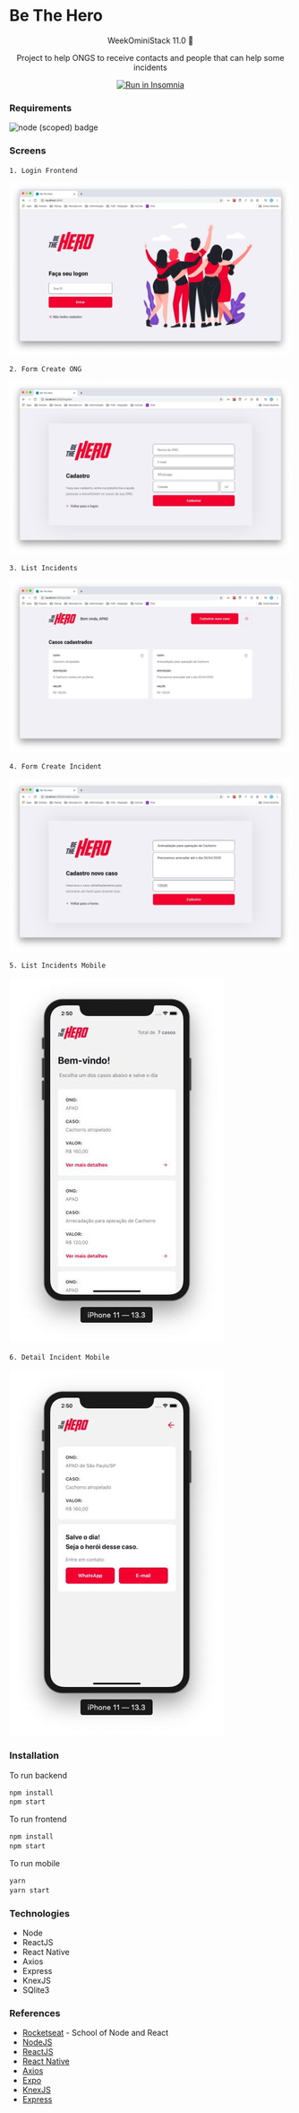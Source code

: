 # Be The Hero

<p align="center">
WeekOminiStack 11.0 🚀 
</p>
<p align="center">
  Project to help ONGS to receive contacts and people that can help some incidents
</p>

<p align="center">
  <a href="https://insomnia.rest/run/?label=SemanaOmnistack11&uri=https://raw.githubusercontent.com/joaopaulolndev/be-the-hero/master/Insomnia_2020-03-28.json" target="_blank"><img src="https://insomnia.rest/images/run.svg" alt="Run in Insomnia"></a>
</p>

### Requirements

<span display="inline" height="20px" class="common__BadgeWrapper-v13icv-3 hcQjpf"><img alt="node (scoped) badge" src="https://img.shields.io/badge/node-%3E%3D%206.0.0-brightgreen"></span>

### Screens

```bash
1. Login Frontend
```
<img alt="" src="https://raw.githubusercontent.com/joaopaulolndev/be-the-hero/master/screens/hero_login_front.jpeg">

```bash
2. Form Create ONG
```
<img alt="" src="https://raw.githubusercontent.com/joaopaulolndev/be-the-hero/master/screens/hero_create_ong.jpeg">

```bash
3. List Incidents
```
<img alt="" src="https://raw.githubusercontent.com/joaopaulolndev/be-the-hero/master/screens/hero_list.jpeg">

```bash
4. Form Create Incident
```
<img alt="" src="https://raw.githubusercontent.com/joaopaulolndev/be-the-hero/master/screens/hero_create_incident.jpeg">

```bash
5. List Incidents Mobile
```
<img alt="" src="https://raw.githubusercontent.com/joaopaulolndev/be-the-hero/master/screens/hero_mobile_list.jpeg">

```bash
6. Detail Incident Mobile
```
<img alt="" src="https://raw.githubusercontent.com/joaopaulolndev/be-the-hero/master/screens/hero_mobile_case.jpeg">


### Installation

To run backend

```bash
npm install
npm start
```

To run frontend
```bash
npm install
npm start
```

To run mobile
```bash
yarn
yarn start
```

### Technologies
* Node
* ReactJS
* React Native
* Axios
* Express
* KnexJS
* SQlite3

### References

* [Rocketseat](https://rocketseat.com.br/) - School of Node and React
* [NodeJS](https://nodejs.org/en/)
* [ReactJS](https://reactjs.org/)
* [React Native](https://reactnative.dev/) 
* [Axios](https://github.com/axios/axios) 
* [Expo](https://expo.io/) 
* [KnexJS](http://knexjs.org/) 
* [Express](https://expressjs.com/) 



